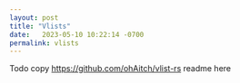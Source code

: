 ```yaml
---
layout: post
title: "Vlists"
date:   2023-05-10 10:22:14 -0700
permalink: vlists
---
```


Todo copy https://github.com/ohAitch/vlist-rs readme here
